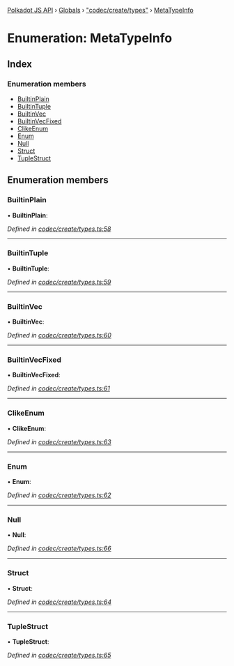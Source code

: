 [Polkadot JS API](../README.md) › [Globals](../globals.md) › ["codec/create/types"](../modules/_codec_create_types_.md) › [MetaTypeInfo](_codec_create_types_.metatypeinfo.md)

# Enumeration: MetaTypeInfo

## Index

### Enumeration members

* [BuiltinPlain](_codec_create_types_.metatypeinfo.md#builtinplain)
* [BuiltinTuple](_codec_create_types_.metatypeinfo.md#builtintuple)
* [BuiltinVec](_codec_create_types_.metatypeinfo.md#builtinvec)
* [BuiltinVecFixed](_codec_create_types_.metatypeinfo.md#builtinvecfixed)
* [ClikeEnum](_codec_create_types_.metatypeinfo.md#clikeenum)
* [Enum](_codec_create_types_.metatypeinfo.md#enum)
* [Null](_codec_create_types_.metatypeinfo.md#null)
* [Struct](_codec_create_types_.metatypeinfo.md#struct)
* [TupleStruct](_codec_create_types_.metatypeinfo.md#tuplestruct)

## Enumeration members

###  BuiltinPlain

• **BuiltinPlain**:

*Defined in [codec/create/types.ts:58](https://github.com/polkadot-js/api/blob/cf01c41b33/packages/types/src/codec/create/types.ts#L58)*

___

###  BuiltinTuple

• **BuiltinTuple**:

*Defined in [codec/create/types.ts:59](https://github.com/polkadot-js/api/blob/cf01c41b33/packages/types/src/codec/create/types.ts#L59)*

___

###  BuiltinVec

• **BuiltinVec**:

*Defined in [codec/create/types.ts:60](https://github.com/polkadot-js/api/blob/cf01c41b33/packages/types/src/codec/create/types.ts#L60)*

___

###  BuiltinVecFixed

• **BuiltinVecFixed**:

*Defined in [codec/create/types.ts:61](https://github.com/polkadot-js/api/blob/cf01c41b33/packages/types/src/codec/create/types.ts#L61)*

___

###  ClikeEnum

• **ClikeEnum**:

*Defined in [codec/create/types.ts:63](https://github.com/polkadot-js/api/blob/cf01c41b33/packages/types/src/codec/create/types.ts#L63)*

___

###  Enum

• **Enum**:

*Defined in [codec/create/types.ts:62](https://github.com/polkadot-js/api/blob/cf01c41b33/packages/types/src/codec/create/types.ts#L62)*

___

###  Null

• **Null**:

*Defined in [codec/create/types.ts:66](https://github.com/polkadot-js/api/blob/cf01c41b33/packages/types/src/codec/create/types.ts#L66)*

___

###  Struct

• **Struct**:

*Defined in [codec/create/types.ts:64](https://github.com/polkadot-js/api/blob/cf01c41b33/packages/types/src/codec/create/types.ts#L64)*

___

###  TupleStruct

• **TupleStruct**:

*Defined in [codec/create/types.ts:65](https://github.com/polkadot-js/api/blob/cf01c41b33/packages/types/src/codec/create/types.ts#L65)*

